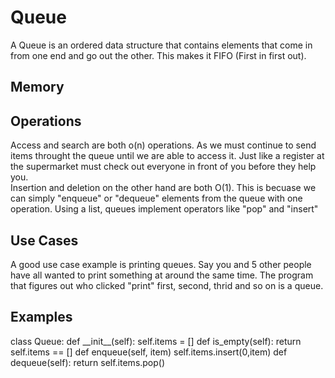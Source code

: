<h1>Queue</h1>
<p1> A Queue is an ordered data structure that contains elements that come in from one end and go out the other. This makes it FIFO (First in first out).</p>
<h2> Memory</h2>
<h2>Operations</h2>
<p1> Access and search are both o(n) operations. As we must continue to send items throught the queue until we are able to access it. Just like a register at the supermarket must check out everyone in front of you before they help you. <br/> Insertion and deletion on the other hand are both O(1). This is becuase we can simply "enqueue" or "dequeue" elements from the queue with one operation. Using a list, queues implement operators like "pop" and "insert"</p1>
<h2>Use Cases</h2>
A good use case example is printing queues. Say you and 5 other people have all wanted to print something at around the same time. The program that figures out who clicked "print" first, second, thrid and so on is a queue.
<h2>Examples</h2>
<p1> class Queue:
      def __init__(self):
        self.items = []
      def is_empty(self):
        return self.items == []
      def enqueue(self, item)
        self.items.insert(0,item)
      def dequeue(self):
        return self.items.pop()
